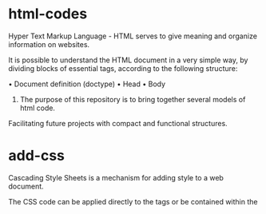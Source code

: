 # html-codes
Hyper Text Markup Language - HTML serves to give meaning and organize information on websites.

It is possible to understand the HTML document in a very simple way, by dividing blocks of essential tags, according to the following structure:

• Document definition (doctype)
• Head
• Body

1. The purpose of this repository is to bring together several models of html code.

Facilitating future projects with compact and functional structures.

# add-css
Cascading Style Sheets is a mechanism for adding style to a web document.

The CSS code can be applied directly to the tags or be contained within the <style> tags.

It is also possible, instead of placing the formatting inside the document, to create a link to a CSS file containing the styles.

The matching rules for CSS are called selectors, a style definition can be matched with a selector or a comma-separated group of selectors, a selector can match an element by:

- Element of type: element_name {style definition; }
- Type element with class: element_name.class_name {style definition; }
- All elements with the class: .class_name {style definition;}
- The element with the id: #id_of_element {style definition; }
- Group wedding: element_name_01, element_name_02, .class_name {style definition; }

# vercel

Introduction to Vercel

​Vercel is a cloud platform for static sites and Serverless Functions that fits perfectly with your workflow. It enables developers to host Jamstack websites and web services that deploy instantly, scale automatically, and requires no supervision, all with no configuration.

# form.php

Hypertext Preprocessor

PHP is a popular general-purpose scripting language that is especially suited to web development.

Fast, flexible and pragmatic, PHP powers everything from your blog to the most popular websites in the world.

# hyperlink

They allow us to link our documents to any other document (or other resource) we want. We can also link to specific parts of documents and we can make applications available at a simple web address.

Any web content can be converted into a link, so that when clicked (or otherwise activated) it will cause the browser to go to another address (URL).

# Hack

HipHop Virtual Machine (HHVM)

Created by Facebook. The language is open source software under the BSD license.

Hack allows programmers to use static typing and dynamic typing. This type system is called gradual typing, which is also implemented in other languages like ActionScript.

Hack's type system allows types to be specified for function arguments, function return values, and class properties; however, types of local variables cannot be defined.